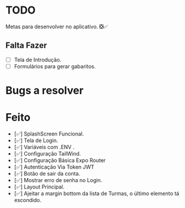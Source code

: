 # TODO

Metas para desenvolver no aplicativo. ❎✅

## Falta Fazer

- [ ] Tela de Introdução.
- [ ] Formulários para gerar gabaritos.

# Bugs a resolver

# Feito

- [✅] SplashScreen Funcional.
- [✅] Tela de Login.
- [✅] Variáveis com .ENV .
- [✅] Configuração TailWind.
- [✅] Configuração Básica Expo Router
- [✅] Autenticação Via Token JWT
- [✅] Botão de sair da conta.
- [✅] Mostrar erro de senha no Login.
- [✅] Layout Principal.
- [✅] Ajeitar a margin bottom da lista de Turmas, o último elemento tá escondido.
